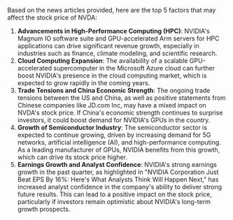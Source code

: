 Based on the news articles provided, here are the top 5 factors that may affect the stock price of NVDA:

1. **Advancements in High-Performance Computing (HPC)**: NVIDIA's Magnum IO software suite and GPU-accelerated Arm servers for HPC applications can drive significant revenue growth, especially in industries such as finance, climate modeling, and scientific research.
2. **Cloud Computing Expansion**: The availability of a scalable GPU-accelerated supercomputer in the Microsoft Azure cloud can further boost NVIDIA's presence in the cloud computing market, which is expected to grow rapidly in the coming years.
3. **Trade Tensions and China Economic Strength**: The ongoing trade tensions between the US and China, as well as positive statements from Chinese companies like JD.com Inc, may have a mixed impact on NVDA's stock price. If China's economic strength continues to surprise investors, it could boost demand for NVIDIA's GPUs in the country.
4. **Growth of Semiconductor Industry**: The semiconductor sector is expected to continue growing, driven by increasing demand for 5G networks, artificial intelligence (AI), and high-performance computing. As a leading manufacturer of GPUs, NVIDIA benefits from this growth, which can drive its stock price higher.
5. **Earnings Growth and Analyst Confidence**: NVIDIA's strong earnings growth in the past quarter, as highlighted in "NVIDIA Corporation Just Beat EPS By 16%: Here's What Analysts Think Will Happen Next," has increased analyst confidence in the company's ability to deliver strong future results. This can lead to a positive impact on the stock price, particularly if investors remain optimistic about NVIDIA's long-term growth prospects.